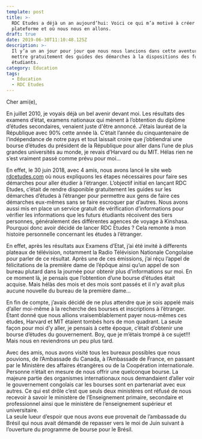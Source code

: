 ```yaml
---
template: post
title: >-
  RDC Etudes a déjà un an aujourd’hui: Voici ce qui m’a motivé à créer la
  plateforme et où nous nous en allons.
draft: true
date: 2019-06-30T11:10:48.125Z
description: >-
  Il y’a un an jour pour jour que nous nous lancions dans cette aventure de
  mettre gratuitement des guides des démarches à la dispositions des futurs
  étudiants.
category: Education
tags:
  - Education
  - RDC Etudes
---
```

Cher ami(e),

En juillet 2010, je voyais déjà un bel avenir devant moi. Les résultats des examens d’état, examens nationaux qui mènent à l’obtention du diplôme d’études secondaires, venaient juste d'être annoncé. J’étais lauréat de la République avec 90% cette année là. C’était l’année du cinquantenaire de l’indépendance de notre pays et tout laissait croire que j’obtiendrai une bourse d’études du président de la République pour aller dans l’une de plus grandes universités au monde, je revais d’Harvard ou du MIT. Hélas rien ne s’est vraiment passé comme prévu pour moi…

En effet, le 30 juin 2018, avec 4 amis, nous avons lancé le site web [rdcetudes.com](www.rdcetudes.com) où nous expliquons les étapes nécessaires pour faire ses démarches pour aller étudier à l’étranger. L’objectif initial en lançant RDC Etudes, c’était de rendre disponible gratuitement les guides sur les démarches d’études à l’étranger pour permettre aux gens de faire ces démarches eux-mêmes sans se faire escroquer par d’autres. Nous avons aussi mis en place un service gratuit de vérification d’informations pour vérifier les informations que les futurs étudiants récoivent des tiers personnes, généralement des différentes agences de voyage à Kinshasa. Pourquoi donc avoir décidé de lancer RDC Etudes ? Cela remonte à mon histoire personnelle concernant les études à l’étranger.

En effet, après les résultats aux Examens d’Etat, j’ai été invité à differents plateaux de télévision, notamment la Radio Télévision Nationale Congolaise pour parler de ce résultat. Après une de ces émissions, j’ai réçu l’appel de félicitations de la première dame de l’épôque ainsi qu’un appel de son bureau plutard dans la journée pour obtenir plus d’informations sur moi. En ce moment là, je pensais que l’obtention d’une bourse d’études était acquise. Mais hélàs des mois et des mois sont passés et il n’y avait plus aucune nouvelle du bureau de la première dame…

En fin de compte, j’avais décidé de ne plus attendre que je sois appelé mais d’aller moi-même à la recherche des bourses et inscriptions à l’étranger. Étant donné que nous allions vraisemblablement payer nous-mêmes ces études, Harvard et MIT étaient tombés hors de mon quadrant. La seule façon pour moi d’y aller, je pensais à cette époque, c’était d’obtenir une bourse d’études du gouvernement. Boy, que je m’étais trompé à ce sujet!!! Mais nous en reviendrons un peu plus tard.

Avec des amis, nous avons visité tous les bureaux possibles que nous pouvions, de l’Ambassade du Canada, à l’Ambassade de France, en passant par le Ministère des affaires étrangères ou de la Coopération internationale. Personne n’était en mesure de nous offrir une quelconque bourse. La majeure partie des organismes internationaux nous demandaient d’aller voir le gouvernement congolais car les bourses sont en partenariat avec eux autres. Ce qui est drôle c’est que seuls deux ministères ont réfusé de nous recevoir à savoir le ministère de l’Enseignement primaire, secondaire et professionnel ainsi que le ministère de l’enseignement supérieur et universitaire.\
La seule lueur d’espoir que nous avons eue provenait de l’ambassade du Brésil qui nous avait démandé de repasser vers le moi de Juin suivant à l’ouverture du programme de bourse pour le Brésil.
